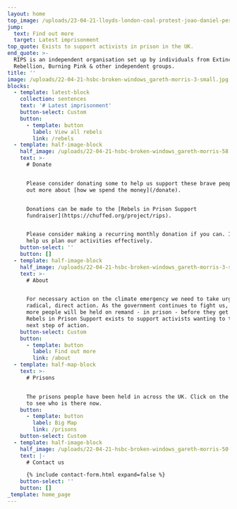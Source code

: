 ```yaml
---
layout: home
top_image: /uploads/23-04-21-lloyds-london-coal-protest-joao-daniel-pereira-dsf7919.jpg
jump:
  text: Find out more
  target: Latest imprisonment
top_quote: Exists to support activists in prison in the UK.
end_quote: >-
  RIPS is an independent organisation set up by individuals from Extinction
  Rebellion, Burning Pink & other independent groups.
title: ''
image: /uploads/22-04-21-hsbc-broken-windows_gareth-morris-3-small.jpg
blocks:
  - template: latest-block
    collection: sentences
    text: '# Latest imprisonment'
    button-select: Custom
    button:
      - template: button
        label: View all rebels
        link: /rebels
  - template: half-image-block
    half_image: /uploads/22-04-21-hsbc-broken-windows_gareth-morris-58.jpg
    text: >-
      # Donate


      Please consider donating some to help us support these brave people. Find
      out more about [how we spend the money](/donate).


      Donations can be made to the [Rebels in Prison Support
      fundraiser](https://chuffed.org/project/rips).


      Please consider making a recurring monthly donation if you can. It will
      help us plan our activities effectively.
    button-select: ''
    button: []
  - template: half-image-block
    half_image: /uploads/22-04-21-hsbc-broken-windows_gareth-morris-3-small.jpg
    text: >-
      # About


      For necessary action on the climate emergency we need to take urgent,
      radical, direct action. As the government continues to fight us, more and
      more people will be held on remand - in prison - before they get a trial.
      Rebels in Prison Support exists to support activists wanting to take that
      next step of action.
    button-select: Custom
    button:
      - template: button
        label: Find out more
        link: /about
  - template: half-map-block
    text: >-
      # Prisons


      The prisons people have been held in across the UK. Click on the markers
      to see who is there now.
    button:
      - template: button
        label: Big Map
        link: /prisons
    button-select: Custom
  - template: half-image-block
    half_image: /uploads/22-04-21-hsbc-broken-windows_gareth-morris-50.jpg
    text: |-
      # Contact us

      {% include contact-form.html expand=false %}
    button-select: ''
    button: []
_template: home_page
---
```



